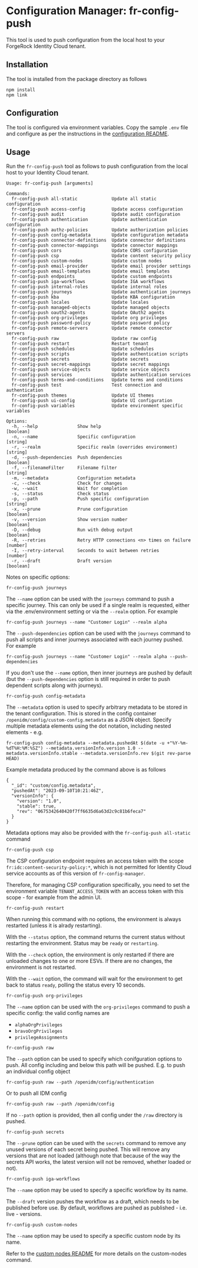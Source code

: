 # Configuration Manager: fr-config-push

This tool is used to push configuration from the local host to your ForgeRock Identity Cloud tenant.

## Installation

The tool is installed from the package directory as follows

```
npm install
npm link
```

## Configuration

The tool is configured via environment variables. Copy the sample `.env` file and configure as per the instructions in the [configuration README](../../docs/environment.md).

## Usage

Run the `fr-config-push` tool as follows to push configuration from the local host to your Identity Cloud tenant.

```
Usage: fr-config-push [arguments]

Commands:
  fr-config-push all-static             Update all static configuration
  fr-config-push access-config          Update access configuration
  fr-config-push audit                  Update audit configuration
  fr-config-push authentication         Update authentication configuration
  fr-config-push authz-policies         Update authorization policies
  fr-config-push config-metadata        Update configuration metadata
  fr-config-push connector-definitions  Update connector definitions
  fr-config-push connector-mappings     Update connector mappings
  fr-config-push cors                   Update CORS configuration
  fr-config-push csp                    Update content security policy
  fr-config-push custom-nodes           Update custom nodes
  fr-config-push email-provider         Update email provider settings
  fr-config-push email-templates        Update email templates
  fr-config-push endpoints              Update custom endpoints
  fr-config-push iga-workflows          Update IGA workflows
  fr-config-push internal-roles         Update internal roles
  fr-config-push journeys               Update authentication journeys
  fr-config-push kba                    Update KBA configuration
  fr-config-push locales                Update locales
  fr-config-push managed-objects        Update managed objects
  fr-config-push oauth2-agents          Update OAuth2 agents
  fr-config-push org-privileges         Update org privileges
  fr-config-push password-policy        Update password policy
  fr-config-push remote-servers         Update remote connector servers
  fr-config-push raw                    Update raw config
  fr-config-push restart                Restart tenant
  fr-config-push schedules              Update schedules
  fr-config-push scripts                Update authentication scripts
  fr-config-push secrets                Update secrets
  fr-config-push secret-mappings        Update secret mappings
  fr-config-push service-objects        Update service objects
  fr-config-push services               Update authentication services
  fr-config-push terms-and-conditions   Update terms and conditions
  fr-config-push test                   Test connection and authentication
  fr-config-push themes                 Update UI themes
  fr-config-push ui-config              Update UI configuration
  fr-config-push variables              Update environment specific variables

Options:
  -h, --help               Show help                                      [boolean]
  -n, --name               Specific configuration                          [string]
  -r, --realm              Specific realm (overrides environment)          [string]
  -d, --push-dependencies  Push dependencies                              [boolean]
  -f, --filenameFilter     Filename filter                                 [string]
  -m, --metadata           Configuration metadata
  -c, --check              Check for changes
  -w, --wait               Wait for completion
  -s, --status             Check status
  -p, --path               Push specific configuration                     [string]
  -x, --prune              Prune configuration                            [boolean]
  -v, --version            Show version number                            [boolean]
  -D, --debug              Run with debug output                          [boolean]
  -R, --retries            Retry HTTP connections <n> times on failure     [number]
  -I, --retry-interval     Seconds to wait between retries                 [number]
  -r, --draft              Draft version                                  [boolean]
```

Notes on specific options:

`fr-config-push journeys`

The `--name` option can be used with the `journeys` command to push a specific journey. This can only be used if a single realm is requested, either via the .env/environment setting or via the `--realm` option. For example

```
fr-config-push journeys --name "Customer Login" --realm alpha
```

The `--push-dependencies` option can be used with the `journeys` command to push all scripts and inner journeys associated with each journey pushed. For example

```
fr-config-push journeys --name "Customer Login" --realm alpha --push-dependencies
```

If you don't use the `--name` option, then inner journeys are pushed by default (but the `--push-dependencies` option is still required in order to push dependent scripts along with journeys).

`fr-config-push config-metadata`

The `--metadata` option is used to specify arbitrary metadata to be stored in the tenant configuration. This is stored in the config container `/openidm/config/custom-config.metadata` as a JSON object. Specify multiple metadata elements using the dot notation, including nested elements - e.g.

```
fr-config-push config-metadata --metadata.pushedAt $(date -u +"%Y-%m-%dT%H:%M:%SZ") --metadata.versionInfo.version 1.0 --metadata.versionInfo.stable --metadata.versionInfo.rev $(git rev-parse HEAD)
```

Example metadata produced by the command above is as follows

```
{
  "_id": "custom/config.metadata",
  "pushedAt": "2023-09-10T10:21:46Z",
  "versionInfo": {
    "version": "1.0",
    "stable": true,
    "rev": "0675342640420f7ff6635d6a63d2c9c81b6feca7"
  }
}
```

Metadata options may also be provided with the `fr-config-push all-static` command

`fr-config-push csp`

The CSP configuration endpoint requires an access token with the scope `fr:idc:content-security-policy:*`,
which is not permitted for Identity Cloud service accounts as of this version of `fr-config-manager`.

Therefore, for managing CSP configuration specifically, you need to set the environment variable
`TENANT_ACCESS_TOKEN` with an access token with this scope - for example from the admin UI.

`fr-config-push restart`

When running this command with no options, the environment is always restarted (unless it is alrady restarting).

With the `--status` option, the command returns the current status without restarting the environment. Status may be `ready` or `restarting`.

With the `--check` option, the environment is only restarted if there are unloaded changes to one or more ESVs. If there are no changes, the environment is not restarted.

With the `--wait` option, the command will wait for the environment to get back to status `ready`, polling the status every 10 seconds.

`fr-config-push org-privileges`

The `--name` option can be used with the `org-privileges` command to push a specific config: the valid config names are

- `alphaOrgPrivileges`
- `bravoOrgPrivileges`
- `privilegeAssignments`

`fr-config-push raw`

The `--path` option can be used to specify which conifguration options to push. All config including and below this path will be pushed. E.g. to push an individual config object

```
fr-config-push raw --path /openidm/config/authentication
```

Or to push all IDM config

```
fr-config-push raw --path /openidm/config
```

If no `--path` option is provided, then all config under the `/raw` directory is pushed.

`fr-config-push secrets`

The `--prune` option can be used with the `secrets` command to remove any unused versions of each secret being pushed. This will remove any versions that are not loaded (although note that because of the way the secrets API works, the latest version will not be removed, whether loaded or not).

`fr-config-push iga-workflows`

The `--name` option may be used to specify a specific workflow by its name.

The `--draft` version pushes the workflow as a draft, which needs to be published before use. By default, workflows are pushed as published - i.e. live - versions.

`fr-config-push custom-nodes`

The `--name` option may be used to specify a specific custom node by its name.

Refer to the [custom nodes README](../../docs/custom-nodes.md) for more details on the custom-nodes command.
